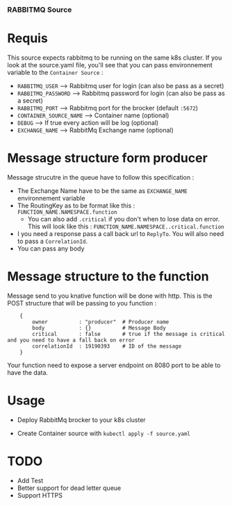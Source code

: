 ### RABBITMQ Source

# Requis
This source expects rabbitmq to be running on the same k8s cluster. If you look at the source.yaml file, you'll see that you can pass environnement variable to the `Container Source` : 
- `RABBITMQ_USER`           --> Rabbitmq user for login (can also be pass as a secret)
- `RABBITMQ_PASSWORD`       --> Rabbitmq password for login (can also be pass as a secret)
- `RABBITMQ_PORT`           --> Rabbitmq port for the brocker (default `:5672`)
- `CONTAINER_SOURCE_NAME`   --> Container name (optional)
- `DEBUG`                   --> If true every action will be log (optional)
- `EXCHANGE_NAME`           --> RabbitMq Exchange name (optional)

# Message structure form producer
Message strucutre in the queue have to follow this specification :
- The Exchange Name have to be the same as `EXCHANGE_NAME` environnement variable
- The RoutingKey as to be format like this : `FUNCTION_NAME.NAMESPACE.function`
    - You can also add `.critical` if you don't when to lose data on error. This will look like this :  `FUNCTION_NAME.NAMESPACE..critical.function`
- I you need a response pass a call back url to `ReplyTo`. You will also need to pass a `CorrelationId`.
- You can pass any body

# Message structure to the function
Message send to you knative function will be done with http. This is the POST structure that will be passing to you function : 
````
    {
        owner          : "producer"  # Producer name
        body           : {}          # Message Body
        critical       : false       # true if the message is critical and you need to have a fall back on error
        correlationId  : 19190393    # ID of the message
    }
````
Your function need to expose a server endpoint on 8080 port to be able to have the data.

# Usage
- Deploy RabbitMq brocker to your k8s cluster

- Create Container source with `kubectl apply -f source.yaml`

# TODO 
  - Add Test
  - Better support for dead letter queue
  - Support HTTPS